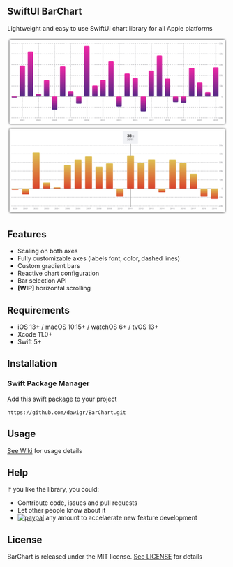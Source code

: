 ## SwiftUI BarChart
Lightweight and easy to use SwiftUI chart library for all Apple platforms

<center>
<img src="Resources/bar-chart-screenshot.png"/>
</center>

<center>
<img src="Resources/bar-chart-screenshot-2.png"/>
</center>

## Features

- Scaling on both axes
- Fully customizable axes (labels font, color, dashed lines)
- Custom gradient bars
- Reactive chart configuration
- Bar selection API
- **[WIP]** horizontal scrolling

## Requirements

- iOS 13+ / macOS 10.15+ / watchOS 6+ / tvOS 13+
- Xcode 11.0+
- Swift 5+

## Installation

### Swift Package Manager

Add this swift package to your project
```
https://github.com/dawigr/BarChart.git
```

## Usage

[See Wiki](https://github.com/dawigr/BarChart/wiki) for usage details

## Help

If you like the library, you could:
- Contribute code, issues and pull requests
- Let other people know about it
- [![paypal](https://www.paypalobjects.com/en_US/i/btn/btn_donate_LG.gif)](https://www.paypal.com/cgi-bin/webscr?cmd=_s-xclick&hosted_button_id=7D5E9VK2WYZUY) any amount to accelaerate new feature development

## License

BarChart is released under the MIT license. [See LICENSE](https://github.com/dawigr/BarChart/blob/master/LICENSE) for details
